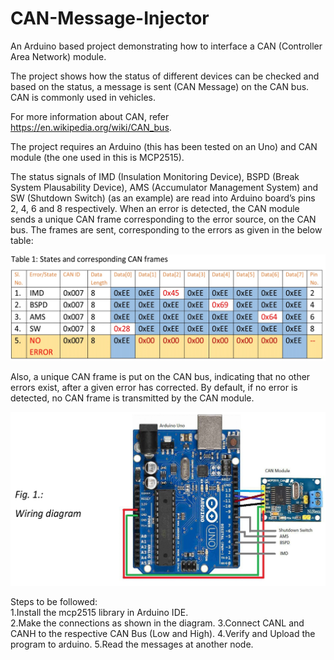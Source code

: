 # CAN-Message-Injector

An Arduino based project demonstrating how to interface a CAN (Controller Area Network) module.

The project shows how the status of different devices can be checked and based on the status, a message is sent (CAN Message) on the CAN bus. CAN is commonly used in vehicles. 

For more information about CAN, refer https://en.wikipedia.org/wiki/CAN_bus.

The project requires an Arduino (this has been tested on an Uno) and CAN module (the one used in this is MCP2515). 

The status signals of IMD (Insulation Monitoring Device), BSPD (Break System Plausability Device), AMS (Accumulator Management System) and SW (Shutdown Switch) (as an example) are read into Arduino board’s pins 2, 4, 6 and 8 respectively. When an error is detected, the CAN module sends a unique CAN frame corresponding to the error source, on the CAN bus. The frames are sent, corresponding to the errors as given in the below table:

![Frame Errors](frame_error.jpg "Frame Errors")


Also, a unique CAN frame is put on the CAN bus, indicating that no other errors exist, after a given error has corrected. By default, if no error is detected, no CAN frame is transmitted by the CAN module. 

![Wiring Diagram](wiring_diagram.jpg "Wiring Diagram")

Steps to be followed:<br>
1.Install the mcp2515 library in Arduino IDE. <br>
2.Make the connections as shown in the diagram. 
3.Connect CANL and CANH to the respective CAN Bus (Low and High). 
4.Verify and Upload the program to arduino. 
5.Read the messages at another node. 
